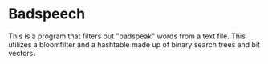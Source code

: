 # Badspeech
This is a program that filters out "badspeak" words from a text file. This utilizes a bloomfilter and a hashtable made up of binary search trees and bit vectors.
